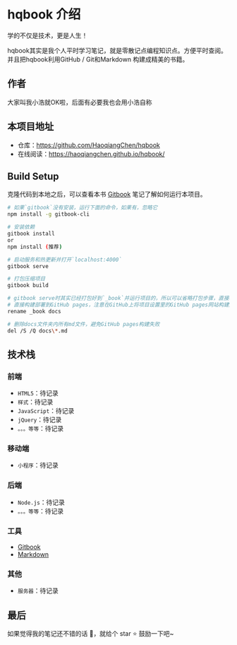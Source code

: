 <!-- @author chenhaoqiang (chenhaoqiang.irxk@gmail.com) -->
<!-- @date    2019-08-01 10:30:36 -->
# hqbook 介绍
学的不仅是技术，更是人生！

hqbook其实是我个人平时学习笔记，就是零散记点编程知识点。方便平时查阅。并且把hqbook利用GitHub / Git和Markdown 构建成精美的书籍。

## 作者
大家叫我小浩就OK啦，后面有必要我也会用小浩自称

## 本项目地址

- 仓库：https://github.com/HaoqiangChen/hqbook
- 在线阅读：https://haoqiangchen.github.io/hqbook/

## Build Setup
克隆代码到本地之后，可以查看本书 [Gitbook](gitbook/README.md) 笔记了解如何运行本项目。

```bash
# 如果`gitbook`没有安装，运行下面的命令，如果有，忽略它
npm install -g gitbook-cli

# 安装依赖
gitbook install
or
npm install (推荐)

# 启动服务和热更新并打开`localhost:4000`
gitbook serve

# 打包压缩项目
gitbook build

# gitbook serve时其实已经打包好到`_book`并运行项目的，所以可以省略打包步骤，直接将_book重命名为docs，这样子可以
# 直接构建部署到GitHub pages，注意在GitHub上将项目设置里的GitHub pages网站构建选择为`master/branch /docs folder`
rename _book docs

# 删除docs文件夹内所有md文件，避免GitHub pages构建失败
del /S /Q docs\*.md
```

## 技术栈

### 前端

* `HTML5`：待记录
* `样式`：待记录
* `JavaScript`：待记录
* `jQuery`：待记录
* `。。。等等`：待记录

### 移动端

* `小程序`：待记录

### 后端

* `Node.js`：待记录
* `。。。等等`：待记录

### 工具

* [Gitbook](Tools/gitbook/README.md "Gitbook")
* [Markdown](Tools/markdown/README.md "Markdown")

### 其他

* `服务器`：待记录

## 最后

如果觉得我的笔记还不错的话 :clap:，就给个 star :star: 鼓励一下吧~

